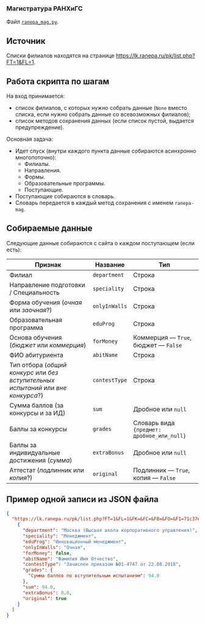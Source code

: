 ### Магистратура РАНХиГС
Файл [`ranepa_mag.py`](../ranepa_mag.py).

## Источник
Списки филиалов находятся на странице <https://lk.ranepa.ru/pk/list.php?FT=1&FL=1>.

## Работа скрипта по шагам
На вход принимается:
- список филиалов, с которых нужно собрать данные (`None` вместо списка, если нужно собрать данные со всевозможных филиалов);
- список методов сохранения данных (если список пустой, выдается предупреждение).

Основная задача:
- Идет спуск (внутри каждого пункта данные собираются асинхронно многопоточно):
    - Филиалы.
    - Направления.
    - Формы.
    - Образовательные программы.
    - Поступающие.
- Поступающие собираются в словарь.
- Словарь передается в каждый метод сохранения с именем `ranepa-mag`.

## Собираемые данные
Следующие данные собираются с сайта о каждом поступающем (если есть):

Признак | Название | Тип
--- | --- | ---
Филиал | `department` | Строка
Направление подготовки / Специальность | `speciality` | Строка
Форма обучения (*очная* или *заочная*?) | `onlyInWalls` | Строка
Образовательная программа | `eduProg` | Строка
Основа обучения (*бюджет* или *коммерция*) | `forMoney` | Коммерция &mdash; `True`, бюджет &mdash; `False`
ФИО абитуриента | `abitName` | Строка
Тип отбора (*общий конкурс* или *без вступительных испытаний* или *вне конкурса*?) | `contestType` | Строка
Сумма баллов (за конкурсы и за ИД) | `sum` | Дробное или `null`
Баллы за конкурсы | `grades` | Словарь вида `{предмет: дробное_или_null}`
Баллы за индивидуальные достижения (*сумма*) | `extraBonus` | Дробное или `null`
Аттестат (*подлинник* или *копия*?) | `original` | Подлинник &mdash; `True`, копия &mdash; `False`

## Пример одной записи из JSON файла
```json
{
  "https://lk.ranepa.ru/pk/list.php?FT=1&FL=1&FK=&FC=&FB=&FO=&F1=71c37e1f-355b-11e7-80d4-005056a05f43&F2=d221f602-b49e-11e5-80e1-005056a00b6e&F3=6e9ce087-c78b-4932-88a5-2628115de4b3&F4=01490a54-3574-11e7-80d4-005056a05f43": [
    {
      "department": "Москва (Высшая школа корпоративного управления)",
      "speciality": "Менеджмент",
      "eduProg": "Инновационный менеджмент",
      "onlyInWalls": "Очная",
      "forMoney": false,
      "abitName": "Фамилия Имя Отчество",
      "contestType": "Зачислен приказом №01-4747 от 22.08.2018",
      "grades": {
        "Сумма баллов по вступительным испытаниям": 94.0
      },
      "sum": 94.0,
      "extraBonus": 0.0,
      "original": true
    }
  ]
}
```

